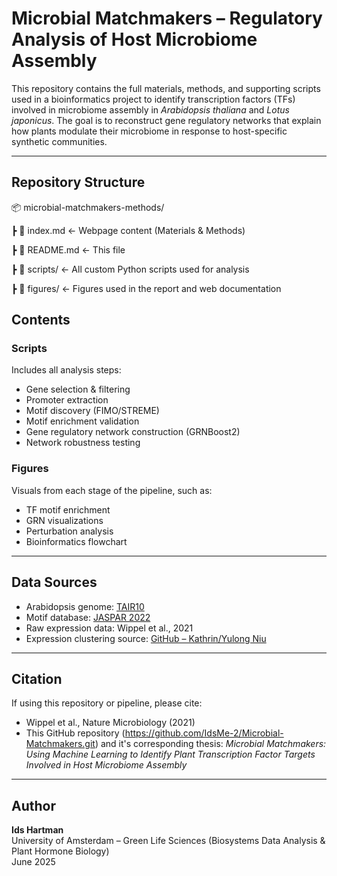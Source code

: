 # Microbial Matchmakers – Regulatory Analysis of Host Microbiome Assembly

This repository contains the full materials, methods, and supporting scripts used in a bioinformatics project to identify transcription factors (TFs) involved in microbiome assembly in *Arabidopsis thaliana* and *Lotus japonicus*. The goal is to reconstruct gene regulatory networks that explain how plants modulate their microbiome in response to host-specific synthetic communities.

---

## Repository Structure

📦 microbial-matchmakers-methods/

┣ 📄 index.md ← Webpage content (Materials & Methods)

┣ 📄 README.md ← This file

┣ 📁 scripts/ ← All custom Python scripts used for analysis

┣ 📁 figures/ ← Figures used in the report and web documentation


## Contents

### Scripts
Includes all analysis steps:
- Gene selection & filtering
- Promoter extraction
- Motif discovery (FIMO/STREME)
- Motif enrichment validation
- Gene regulatory network construction (GRNBoost2)
- Network robustness testing

### Figures
Visuals from each stage of the pipeline, such as:
- TF motif enrichment
- GRN visualizations
- Perturbation analysis
- Bioinformatics flowchart

---

## Data Sources

- Arabidopsis genome: [TAIR10](https://www.arabidopsis.org/)
- Motif database: [JASPAR 2022](https://jaspar.genereg.net/)
- Raw expression data: Wippel et al., 2021
- Expression clustering source: [GitHub – Kathrin/Yulong Niu](https://github.com/YulongNiu/MPIPZ_Kathrin_Persistence_RNASeq)

---

## Citation

If using this repository or pipeline, please cite:
- Wippel et al., Nature Microbiology (2021)
- This GitHub repository (https://github.com/IdsMe-2/Microbial-Matchmakers.git) and it's corresponding thesis: *Microbial Matchmakers: Using Machine Learning to Identify Plant Transcription Factor Targets Involved in Host Microbiome Assembly*

---

## Author

**Ids Hartman**  
University of Amsterdam – Green Life Sciences (Biosystems Data Analysis & Plant Hormone Biology)  
June 2025  

